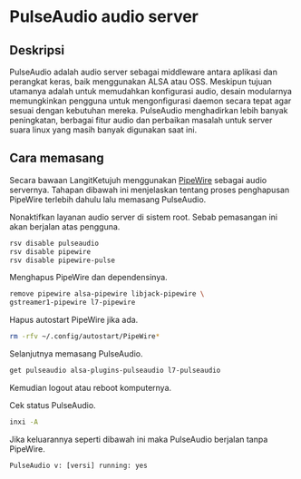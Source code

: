 # PulseAudio audio server

## Deskripsi

PulseAudio adalah audio server sebagai middleware antara aplikasi dan perangkat keras, baik menggunakan ALSA atau OSS. Meskipun tujuan utamanya adalah untuk memudahkan konfigurasi audio, desain modularnya memungkinkan pengguna untuk mengonfigurasi daemon secara tepat agar sesuai dengan kebutuhan mereka.
PulseAudio menghadirkan lebih banyak peningkatan, berbagai fitur audio dan perbaikan masalah untuk server suara linux yang masih banyak digunakan saat ini.

## Cara memasang

Secara bawaan LangitKetujuh menggunakan [PipeWire] sebagai audio servernya. Tahapan dibawah ini menjelaskan tentang proses penghapusan PipeWire terlebih dahulu lalu memasang PulseAudio.

Nonaktifkan layanan audio server di sistem root. Sebab pemasangan ini akan berjalan atas pengguna.

```sh
rsv disable pulseaudio
rsv disable pipewire
rsv disable pipewire-pulse
```

Menghapus PipeWire dan dependensinya.

```sh
remove pipewire alsa-pipewire libjack-pipewire \
gstreamer1-pipewire l7-pipewire
```

Hapus autostart PipeWire jika ada.

```sh
rm -rfv ~/.config/autostart/PipeWire*
```

Selanjutnya memasang PulseAudio.

```sh
get pulseaudio alsa-plugins-pulseaudio l7-pulseaudio
```

Kemudian logout atau reboot komputernya.

Cek status PulseAudio.

```sh
inxi -A
```

Jika keluarannya seperti dibawah ini maka PulseAudio berjalan tanpa PipeWire.

`PulseAudio v: [versi] running: yes`

[PipeWire]:pipewire.md
